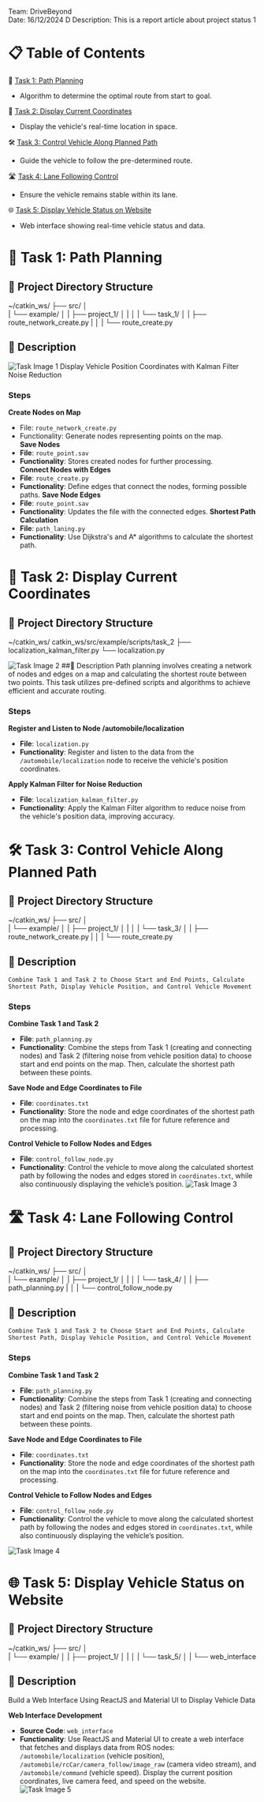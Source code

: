 Team: DriveBeyond  
Date: 16/12/2024  D
Description: This is a report article about project status 1 

# 📋 Table of Contents

🚗 [Task 1: Path Planning](#task-1:-path-planning)  
   - Algorithm to determine the optimal route from start to goal.  

📍 [Task 2: Display Current Coordinates](#task-2:-display-current-coordinates)  
   - Display the vehicle's real-time location in space.  

🛠️ [Task 3: Control Vehicle Along Planned Path](#task-3:-control-vehicle-along-planned-path)  
   - Guide the vehicle to follow the pre-determined route.  

🛣️ [Task 4: Lane Following Control](#task-4:-lane-following-control)  
   - Ensure the vehicle remains stable within its lane.  

🌐 [Task 5: Display Vehicle Status on Website](#task-5:-display-vehicle-status-on-website)  
   - Web interface showing real-time vehicle status and data.  


# 🚗 Task 1: Path Planning
## 📂 Project Directory Structure
~/catkin_ws/ 
├── src/ │  
|        └── example/ │ 
|                     ├── project_1/ │
|                                    │ 
|                                    └── task_1/  │ 
|                                                 ├── route_network_create.py
|                                                 │ 
|                                                 └── route_create.py


## 📝 Description
![Task Image 1](images/task_image_2.png)
    Display Vehicle Position Coordinates with Kalman Filter Noise Reduction
### Steps
**Create Nodes on Map**  
   - File: `route_network_create.py`
   - Functionality: Generate nodes representing points on the map.  
**Save Nodes**   
   - **File**: `route_point.sav`
   - **Functionality**: Stores created nodes for further processing.  
**Connect Nodes with Edges**  
   - **File**: `route_create.py`
   - **Functionality**: Define edges that connect the nodes, forming possible paths.
**Save Node Edges**  
   - **File**: `route_point.sav`
   - **Functionality**: Updates the file with the connected edges.
**Shortest Path Calculation**  
   - **File**: `path_laning.py`
   - **Functionality**: Use Dijkstra's and A* algorithms to calculate the shortest path.


# 📍 Task 2: Display Current Coordinates
## 📂 Project Directory Structure
~/catkin_ws/ 
catkin_ws/src/example/scripts/task_2
├── localization_kalman_filter.py
└── localization.py

![Task Image 2](images/task_image_2.png)
##📝 Description
    Path planning involves creating a network of nodes and edges on a map and calculating the shortest route between two points. This task utilizes pre-defined scripts and algorithms to achieve efficient and accurate routing.

### Steps
**Register and Listen to Node /automobile/localization**  
   - **File**: `localization.py`  
   - **Functionality**: Register and listen to the data from the `/automobile/localization` node to receive the vehicle's position coordinates.

**Apply Kalman Filter for Noise Reduction**  
   - **File**: `localization_kalman_filter.py`  
   - **Functionality**: Apply the Kalman Filter algorithm to reduce noise from the vehicle's position data, improving accuracy.



# 🛠️ Task 3: Control Vehicle Along Planned Path
## 📂 Project Directory Structure
~/catkin_ws/ 
├── src/ │  
|        └── example/ │ 
|                     ├── project_1/ │
|                                    │ 
|                                    └── task_3/  │ 
|                                                 ├── route_network_create.py
|                                                 │ 
|                                                 └── route_create.py

## 📝 Description
    Combine Task 1 and Task 2 to Choose Start and End Points, Calculate Shortest Path, Display Vehicle Position, and Control Vehicle Movement

### Steps
**Combine Task 1 and Task 2**  
   - **File**: `path_planning.py`  
   - **Functionality**: Combine the steps from Task 1 (creating and connecting nodes) and Task 2 (filtering noise from vehicle position data) to choose start and end points on the map. Then, calculate the shortest path between these points.

**Save Node and Edge Coordinates to File**  
   - **File**: `coordinates.txt`  
   - **Functionality**: Store the node and edge coordinates of the shortest path on the map into the `coordinates.txt` file for future reference and processing.

**Control Vehicle to Follow Nodes and Edges**  
   - **File**: `control_follow_node.py`  
   - **Functionality**: Control the vehicle to move along the calculated shortest path by following the nodes and edges stored in `coordinates.txt`, while also continuously displaying the vehicle’s position.
![Task Image 3](images/task_image_3.png)




# 🛣️ Task 4: Lane Following Control
## 📂 Project Directory Structure
~/catkin_ws/ 
├── src/ │  
|        └── example/ │ 
|                     ├── project_1/ │
|                                    │ 
|                                    └── task_4/  │ 
|                                                 ├── path_planning.py
|                                                 │
|                                                 └── control_follow_node.py


## 📝 Description
    Combine Task 1 and Task 2 to Choose Start and End Points, Calculate Shortest Path, Display Vehicle Position, and Control Vehicle Movement

### Steps
**Combine Task 1 and Task 2**  
   - **File**: `path_planning.py`  
   - **Functionality**: Combine the steps from Task 1 (creating and connecting nodes) and Task 2 (filtering noise from vehicle position data) to choose start and end points on the map. Then, calculate the shortest path between these points.

**Save Node and Edge Coordinates to File**  
   - **File**: `coordinates.txt`  
   - **Functionality**: Store the node and edge coordinates of the shortest path on the map into the `coordinates.txt` file for future reference and processing.

**Control Vehicle to Follow Nodes and Edges**  
   - **File**: `control_follow_node.py`  
   - **Functionality**: Control the vehicle to move along the calculated shortest path by following the nodes and edges stored in `coordinates.txt`, while also continuously displaying the vehicle’s position.

![Task Image 4](images/task_image_3.png)


# 🌐 Task 5: Display Vehicle Status on Website
## 📂 Project Directory Structure
~/catkin_ws/ 
├── src/ │  
|        └── example/ │ 
|                     ├── project_1/ │
|                                    │ 
|                                    └── task_5/  │ 
|                                                 └── web_interface

## 📝 Description
Build a Web Interface Using ReactJS and Material UI to Display Vehicle Data

**Web Interface Development**  
   - **Source Code**: `web_interface`  
   - **Functionality**: Use ReactJS and Material UI to create a web interface that fetches and displays data from ROS nodes: `/automobile/localization` (vehicle position), `/automobile/rcCar/camera_follow/image_raw` (camera video stream), and `/automobile/command` (vehicle speed). Display the current position coordinates, live camera feed, and speed on the website.
![Task Image 5](images/task_image_5.png)













